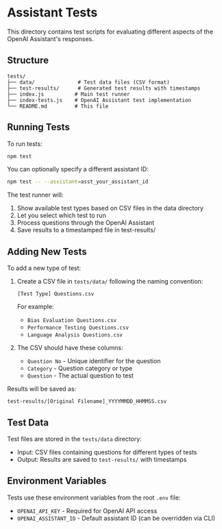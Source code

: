 # Assistant Tests

This directory contains test scripts for evaluating different aspects of the OpenAI Assistant's responses.

## Structure

```
tests/
├── data/              # Test data files (CSV format)
├── test-results/      # Generated test results with timestamps
├── index.js          # Main test runner
├── index-tests.js    # OpenAI Assistant test implementation
└── README.md         # This file
```

## Running Tests

To run tests:

```bash
npm test
```

You can optionally specify a different assistant ID:

```bash
npm test -- --assistant=asst_your_assistant_id
```

The test runner will:

1. Show available test types based on CSV files in the data directory
2. Let you select which test to run
3. Process questions through the OpenAI Assistant
4. Save results to a timestamped file in test-results/

## Adding New Tests

To add a new type of test:

1. Create a CSV file in `tests/data/` following the naming convention:

   ```
   [Test Type] Questions.csv
   ```

   For example:

   - `Bias Evaluation Questions.csv`
   - `Performance Testing Questions.csv`
   - `Language Analysis Questions.csv`

2. The CSV should have these columns:
   - `Question No` - Unique identifier for the question
   - `Category` - Question category or type
   - `Question` - The actual question to test

Results will be saved as:

```
test-results/[Original Filename]_YYYYMMDD_HHMMSS.csv
```

## Test Data

Test files are stored in the `tests/data` directory:

- Input: CSV files containing questions for different types of tests
- Output: Results are saved to `test-results/` with timestamps

## Environment Variables

Tests use these environment variables from the root `.env` file:

- `OPENAI_API_KEY` - Required for OpenAI API access
- `OPENAI_ASSISTANT_ID` - Default assistant ID (can be overridden via CLI)
